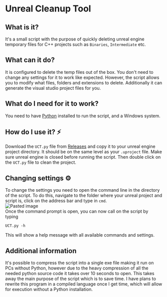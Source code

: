 # Unreal Cleanup Tool

## What is it?
It's a small script with the purpose of quickly deleting unreal engine temporary files for C++ projects such as `Binaries`, `Intermediate` etc.

## What can it do?
It is configured to delete the temp files out of the box. You don't need to change any settings for it to work like expected.
However, the script allows you to modify what files, folders and extensions to delete. Additionally it can generate the visual studio project files for you.

## What do I need for it to work?
You need to have [Python](https://www.python.org/downloads/) installed to run the script, and a Windows system.

## How do I use it? :zap:
Download the `UCT.py` file from [Releases](https://github.com/henriksen-marcus/Unreal-Cleanup-Tool/releases) and copy it to your unreal engine project directory. It should be on the same level as your `.uproject` file. Make sure unreal engine is closed before running the script. Then double click on the `UCT.py` file to clean the project.

## Changing settings ⚙️
To change the settings you need to open the command line in the directory of the script.
To do this, navigate to the folder where your unreal project and script is, click on the address bar and type in `cmd`. <br>
![Pasted image](https://github.com/henriksen-marcus/Unreal-Cleanup-Tool/assets/89453098/4f2ae872-aafa-4bd3-94ea-cf5fcec8818d) <br>
Once the command prompt is open, you can now call on the script by typing
```
UCT.py -h
```
This will show a help message with all available commands and settings.

## Additional information
It's possible to compress the script into a single exe file making it run on PCs without Python, however due to the heavy compression of all the needed python source code it takes over 10 seconds to open. This takes away the main purpose of the script which is to save time.
I have plans to rewrite this program in a compiled language once I get time, which will allow for execution without a Python installation.
